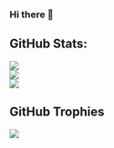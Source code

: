 ### Hi there 👋

## GitHub Stats:
![](https://github-readme-stats.vercel.app/api?username=tangnatta&theme=dark&card_width=450&hide_border=false&include_all_commits=true&count_private=true&show_icons=true)<br/>
![](https://github-readme-streak-stats.herokuapp.com/?user=tangnatta&theme=dark&card_width=450&hide_border=false)<br/>
![](https://github-readme-stats.vercel.app/api/top-langs/?username=tangnatta&card_width=450&theme=dark&hide_border=false&include_all_commits=true&count_private=true&layout=compact)

## GitHub Trophies
![](https://github-profile-trophy.vercel.app/?username=tangnatta&theme=darkhub&no-frame=false&no-bg=false&margin-w=4)

<!--
**tangnatta/tangnatta** is a ✨ _special_ ✨ repository because its `README.md` (this file) appears on your GitHub profile.

Here are some ideas to get you started:

- 🔭 I’m currently working on ...
- 🌱 I’m currently learning ...
- 👯 I’m looking to collaborate on ...
- 🤔 I’m looking for help with ...
- 💬 Ask me about ...
- 📫 How to reach me: ...
- 😄 Pronouns: ...
- ⚡ Fun fact: ...
-->
